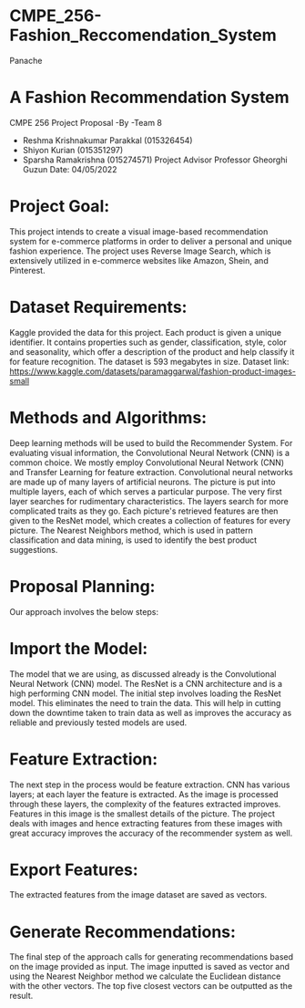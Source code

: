 # CMPE_256-Fashion_Reccomendation_System
Panache
# A Fashion Recommendation System
CMPE 256 Project Proposal
-By
-Team 8
 * Reshma Krishnakumar Parakkal (015326454)
 * Shiyon Kurian (015351297)
 * Sparsha Ramakrishna (015274571)
Project Advisor
Professor Gheorghi Guzun
Date: 04/05/2022
# Project Goal:
This project intends to create a visual image-based recommendation system for e-commerce platforms in order to deliver a personal and unique fashion experience. The project uses Reverse Image Search, which is extensively utilized in e-commerce websites like Amazon, Shein, and Pinterest.
# Dataset Requirements:
Kaggle provided the data for this project. Each product is given a unique identifier. It contains properties such as gender, classification, style, color and seasonality, which offer a description of the product and help classify it for feature recognition. The dataset is 593 megabytes in size.
Dataset link: https://www.kaggle.com/datasets/paramaggarwal/fashion-product-images-small
# Methods and Algorithms:
Deep learning methods will be used to build the Recommender System. For evaluating visual information, the Convolutional Neural Network (CNN) is a common choice. We mostly employ Convolutional Neural Network (CNN) and Transfer Learning for feature extraction. Convolutional neural networks are made up of many layers of artificial neurons. The picture is put into multiple layers, each of which serves a particular purpose. The very first layer searches for rudimentary characteristics. The layers search for more complicated traits as they go. Each picture's retrieved features are then given to the ResNet model, which creates a collection of features for every picture. The Nearest Neighbors method, which is used in pattern classification and data mining, is used to identify the best product suggestions.
# Proposal Planning:
Our approach involves the below steps:
# Import the Model:
The model that we are using, as discussed already is the Convolutional Neural Network (CNN) model. The ResNet is a CNN architecture and is a high performing CNN model. The initial step involves loading the ResNet model. This eliminates the need to train the data. This will help in cutting down the downtime taken to train data as well as improves the accuracy as reliable and previously tested models are used.
# Feature Extraction:
The next step in the process would be feature extraction. CNN has various layers; at each layer the feature is extracted. As the image is processed through these layers, the complexity of the features extracted improves. Features in this image is the smallest details of the picture. The project deals with images and hence extracting features from these images with great accuracy improves the accuracy of the recommender system as well.
# Export Features:
The extracted features from the image dataset are saved as vectors.
# Generate Recommendations:
The final step of the approach calls for generating recommendations based on the image provided as input. The image inputted is saved as vector and using the Nearest Neighbor method we calculate the Euclidean distance with the other vectors. The top five closest vectors can be outputted as the result.
